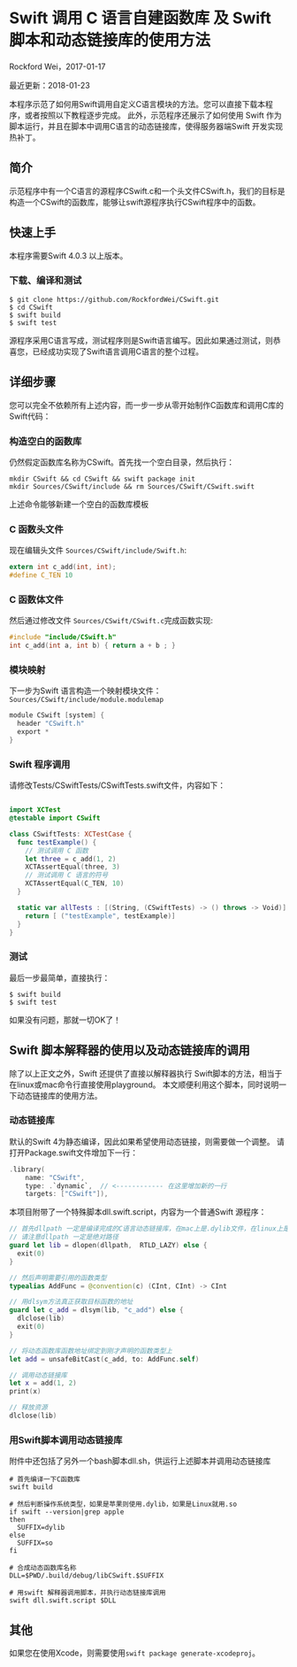# Swift 调用 C 语言自建函数库 及 Swift 脚本和动态链接库的使用方法 

Rockford Wei，2017-01-17

最近更新：2018-01-23

本程序示范了如何用Swift调用自定义C语言模块的方法。您可以直接下载本程序，或者按照以下教程逐步完成。
此外，示范程序还展示了如何使用 Swift 作为脚本运行，并且在脚本中调用C语言的动态链接库，使得服务器端Swift 开发实现热补丁。

## 简介

示范程序中有一个C语言的源程序CSwift.c和一个头文件CSwift.h，我们的目标是构造一个CSwift的函数库，能够让swift源程序执行CSwift程序中的函数。

## 快速上手

本程序需要Swift 4.0.3 以上版本。

### 下载、编译和测试

```
$ git clone https://github.com/RockfordWei/CSwift.git
$ cd CSwift
$ swift build
$ swift test
```
源程序采用C语言写成，测试程序则是Swift语言编写。因此如果通过测试，则恭喜您，已经成功实现了Swift语言调用C语言的整个过程。

## 详细步骤

您可以完全不依赖所有上述内容，而一步一步从零开始制作C函数库和调用C库的Swift代码：

### 构造空白的函数库

仍然假定函数库名称为CSwift。首先找一个空白目录，然后执行：

```
mkdir CSwift && cd CSwift && swift package init
mkdir Sources/CSwift/include && rm Sources/CSwift/CSwift.swift
```

上述命令能够新建一个空白的函数库模板

### C 函数头文件

现在编辑头文件 `Sources/CSwift/include/Swift.h`:

``` c
extern int c_add(int, int);
#define C_TEN 10
```

### C 函数体文件

然后通过修改文件 `Sources/CSwift/CSwift.c`完成函数实现:

``` c
#include "include/CSwift.h"
int c_add(int a, int b) { return a + b ; }
```

### 模块映射

下一步为Swift 语言构造一个映射模块文件：
`Sources/CSwift/include/module.modulemap`

``` swift
module CSwift [system] {
  header "CSwift.h"
  export *
}
```

### Swift 程序调用

请修改Tests/CSwiftTests/CSwiftTests.swift文件，内容如下：

``` swift

import XCTest
@testable import CSwift

class CSwiftTests: XCTestCase {
  func testExample() {
    // 测试调用 C 函数
    let three = c_add(1, 2)
    XCTAssertEqual(three, 3)
    // 测试调用 C 语言的符号
    XCTAssertEqual(C_TEN, 10)
  }

  static var allTests : [(String, (CSwiftTests) -> () throws -> Void)] {
    return [ ("testExample", testExample)]
  }
}

```

### 测试

最后一步最简单，直接执行：

```
$ swift build
$ swift test
```

如果没有问题，那就一切OK了！

## Swift 脚本解释器的使用以及动态链接库的调用

除了以上正文之外，Swift 还提供了直接以解释器执行 Swift脚本的方法，相当于在linux或mac命令行直接使用playground。
本文顺便利用这个脚本，同时说明一下动态链接库的使用方法。

### 动态链接库

默认的Swift 4为静态编译，因此如果希望使用动态链接，则需要做一个调整。
请打开Package.swift文件增加下一行：

``` swift
.library(
    name: "CSwift",
    type: .`dynamic`,  // <------------ 在这里增加新的一行
    targets: ["CSwift"]),
```

本项目附带了一个特殊脚本dll.swift.script，内容为一个普通Swift 源程序：

``` swift
// 首先dllpath 一定是编译完成的C语言动态链接库，在mac上是.dylib文件，在linux上是.so文件
// 请注意dllpath 一定是绝对路径
guard let lib = dlopen(dllpath,  RTLD_LAZY) else {
  exit(0)
}

// 然后声明需要引用的函数类型
typealias AddFunc = @convention(c) (CInt, CInt) -> CInt

// 用dlsym方法真正获取目标函数的地址
guard let c_add = dlsym(lib, "c_add") else {
  dlclose(lib)
  exit(0)
}

// 将动态函数库函数地址绑定到刚才声明的函数类型上
let add = unsafeBitCast(c_add, to: AddFunc.self)

// 调用动态链接库
let x = add(1, 2)
print(x)

// 释放资源
dlclose(lib)
```

### 用Swift脚本调用动态链接库

附件中还包括了另外一个bash脚本dll.sh，供运行上述脚本并调用动态链接库
```
# 首先编译一下C函数库
swift build

# 然后判断操作系统类型，如果是苹果则使用.dylib，如果是Linux就用.so
if swift --version|grep apple
then
  SUFFIX=dylib
else
  SUFFIX=so
fi

# 合成动态函数库名称
DLL=$PWD/.build/debug/libCSwift.$SUFFIX

# 用swift 解释器调用脚本，并执行动态链接库调用
swift dll.swift.script $DLL
```

## 其他

如果您在使用Xcode，则需要使用`swift package generate-xcodeproj`。
